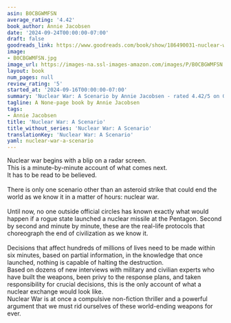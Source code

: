 ```yaml
---
asin: B0CBGWMFSN
average_rating: '4.42'
book_author: Annie Jacobsen
date: '2024-09-24T00:00:00-07:00'
draft: false
goodreads_link: https://www.goodreads.com/book/show/186490031-nuclear-war
image:
- B0CBGWMFSN.jpg
image_url: https://images-na.ssl-images-amazon.com/images/P/B0CBGWMFSN.01._SCLZZZZZZZ.jpg
layout: book
num_pages: null
review_rating: '5'
started_at: '2024-09-16T00:00:00-07:00'
summary: 'Nuclear War: A Scenario by Annie Jacobsen - rated 4.42/5 on Goodreads'
tagline: A None-page book by Annie Jacobsen
tags:
- Annie Jacobsen
title: 'Nuclear War: A Scenario'
title_without_series: 'Nuclear War: A Scenario'
translationKey: 'Nuclear War: A Scenario'
yaml: nuclear-war-a-scenario
---
```


Nuclear war begins with a blip on a radar screen.<br />This is a minute-by-minute account of what comes next.<br />It has to be read to be believed.<br /><br />There is only one scenario other than an asteroid strike that could end the world as we know it in a matter of hours: nuclear war.<br /><br />Until now, no one outside official circles has known exactly what would happen if a rogue state launched a nuclear missile at the Pentagon. Second by second and minute by minute, these are the real-life protocols that choreograph the end of civilization as we know it.<br /><br />Decisions that affect hundreds of millions of lives need to be made within six minutes, based on partial information, in the knowledge that once launched, nothing is capable of halting the destruction.<br />Based on dozens of new interviews with military and civilian experts who have built the weapons, been privy to the response plans, and taken responsibility for crucial decisions, this is the only account of what a nuclear exchange would look like.<br />Nuclear War is at once a compulsive non-fiction thriller and a powerful argument that we must rid ourselves of these world-ending weapons for ever.